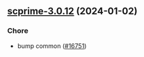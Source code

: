

## [scprime-3.0.12](https://github.com/truecharts/charts/compare/scprime-3.0.11...scprime-3.0.12) (2024-01-02)

### Chore



- bump common ([#16751](https://github.com/truecharts/charts/issues/16751))